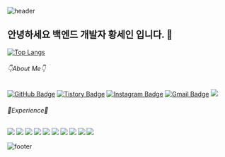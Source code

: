 ![header](https://capsule-render.vercel.app/api?type=waving&color=auto&customColorList=1,4,6,9,13&height=150&section=header&text=Sein's%20Github&fontSize=50)
## 안녕하세요 백엔드 개발자 황세인 입니다. 👋
[![Top Langs](https://github-readme-stats.vercel.app/api/top-langs/?username=5ein&layout=compact)](https://github.com/5ein/github-readme-stats)
###### 👇About Me👇
[![GitHub Badge](https://img.shields.io/badge/-GitHub-181717?style=flat-square&logo=GitHub&logoColor=white&link=https://github.com/5ein/)](https://github.com/5ein/) 
[![Tistory Badge](https://img.shields.io/badge/-Tistory-black?style=flat-square&logo=Tistory&logoColor=white&link=https://5ein.tistory.com/)](https://5ein.tistory.com/) 
[![Instagram Badge](https://img.shields.io/badge/-Instagram-dd2a7b?style=flat-square&logo=instagram&logoColor=white&link=https://www.instagram.com/5ein_i/)](https://www.instagram.com/5ein_i/)
[![Gmail Badge](https://img.shields.io/badge/Gmail-d14836?style=flat-square&logo=Gmail&logoColor=white&link=mailto:hwangsein0525@gmail.com)](mailto:hwangsein0525@gmail.com)
<img src="https://img.shields.io/badge/Slack-4A154B?style=flat&logo=Slack&logoColor=white"/>               

###### 📝Experience📝
<img src="https://img.shields.io/badge/JAVA-007396?style=flat&logo=JAVA&logoColor=white"/>              <img src="https://img.shields.io/badge/Eclipse-2C2255?style=flat&logo=Eclipse%20IDE&logoColor=white"/>    <img src="https://img.shields.io/badge/HTML-E34F26?style=flat-square&logo=HTML5&logoColor=white"/>        <img src="https://img.shields.io/badge/CSS-1572B6?style=flat&logo=CSS3&logoColor=white"/>                 <img src="https://img.shields.io/badge/JavaScript-F7DF1E?style=flat&logo=JavaScript&logoColor=white"/>   <img src="https://img.shields.io/badge/VS%20Code-007ACC?style=flat&logo=Visual%20Studio%20Code&logoColor=white"/>                                                <img src="https://img.shields.io/badge/Oracle-F80000?style=flat&logo=Oracle&logoColor=white"/>          <img src="https://img.shields.io/badge/MySQL-4479A1?style=flat&logo=MySQL&logoColor=white"/>               <img src="https://img.shields.io/badge/Git-F05032?style=flat&logo=Git&logoColor=white"/>                 <img src="https://img.shields.io/badge/Sourcetree-0052CC?style=flat&logo=Sourcetree&logoColor=white"/>     
<!--
<img src="https://img.shields.io/badge/C-A8B9CC?style=flat&logo=C&logoColor=white"/>                       <img src="https://img.shields.io/badge/Android%20Studio-3DDC84?style=flat&logo=Android%20Studio&logoColor=white"/>                                                          <img src="https://img.shields.io/badge/Unity-FFFFFF?style=flat&logo=Unity&logoColor=white"/>               <img src="https://img.shields.io/badge/PyCharm-000000?style=flat&logo=PyCharm&logoColor=white"/>            <img src="https://img.shields.io/badge/Linux-FCC624?style=flat&logo=Linux&logoColor=white"/>             <img src="https://img.shields.io/badge/CentOS-262577?style=flat&logo=CentOS&logoColor=white"/>             <img src="https://img.shields.io/badge/VMware-607078?style=flat&logo=VMware&logoColor=white"/>           <img src="https://img.shields.io/badge/Arduino-00979D?style=flat&logo=Arduino&logoColor=white"/>        <img src="https://img.shields.io/badge/Visual%20Studio-5C2D91?style=flat&logo=Visual%20Studio&logoColor=white"/>                                                      <img src="https://img.shields.io/badge/TensorFlow-FF6F00?style=flat&logo=TensorFlow&logoColor=white"/>     <img src="https://img.shields.io/badge/Processing-006699?style=flat&logo=Processing Foundation&logoColor=white"/>                                                                           <img src="https://img.shields.io/badge/AWS-232F3E?style=flat&logo=Amazon%20AWS&logoColor=white"/>   
-->
![footer](https://capsule-render.vercel.app/api?type=waving&color=auto&customColorList=1,4,6,9,13&height=130&section=footer)
